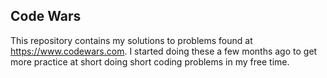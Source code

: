 ## Code Wars
This repository contains my solutions to problems found at https://www.codewars.com.
I started doing these a few months ago to get more practice at short doing short coding problems in my free time.
